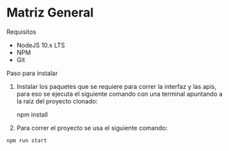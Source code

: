 # Matriz General

Requisitos
 - NodeJS 10.x LTS
 - NPM
 - Git

Paso para instalar
 1. Instalar los paquetes que se requiere para correr la interfaz y las apis, para eso se ejecuta el siguiente comando con una terminal apuntando a la raiz del proyecto clonado:
  
    npm install
    
  3. Para correr el proyecto se usa el siguiente comando:
  
    npm run start

